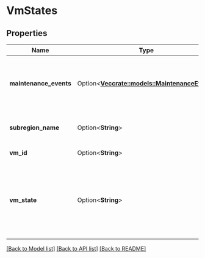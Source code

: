 # VmStates

## Properties

Name | Type | Description | Notes
------------ | ------------- | ------------- | -------------
**maintenance_events** | Option<[**Vec<crate::models::MaintenanceEvent>**](MaintenanceEvent.md)> | One or more scheduled events associated with the VM. | [optional]
**subregion_name** | Option<**String**> | The name of the Subregion of the VM. | [optional]
**vm_id** | Option<**String**> | The ID of the VM. | [optional]
**vm_state** | Option<**String**> | The state of the VM (`pending` \\| `running` \\| `stopping` \\| `stopped` \\| `shutting-down` \\| `terminated` \\| `quarantine`). | [optional]

[[Back to Model list]](../README.md#documentation-for-models) [[Back to API list]](../README.md#documentation-for-api-endpoints) [[Back to README]](../README.md)


